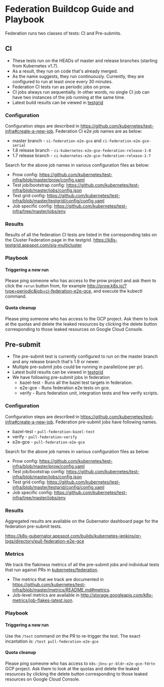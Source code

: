 # Federation Buildcop Guide and Playbook

Federation runs two classes of tests: CI and Pre-submits.

## CI

* These tests run on the HEADs of master and release branches (starting
  from Kubernetes v1.7).
* As a result, they run on code that's already merged.
* As the name suggests, they run continuously. Currently, they are
  configured to run at least once every 30 minutes.
* Federation CI tests run as periodic jobs on prow.
* CI jobs always run sequentially. In other words, no single CI job
  can have two instances of the job running at the same time.
* Latest build results can be viewed in [testgrid](https://k8s-testgrid.appspot.com/sig-multicluster)

### Configuration

Configuration steps are described in https://github.com/kubernetes/test-infra#create-a-new-job.
Federation CI e2e job names are as below:
* master branch - `ci-federation-e2e-gce` and `ci-federation-e2e-gce-serial`
* 1.8 release branch - `ci-kubernetes-e2e-gce-federation-release-1-8`
* 1.7 release branch - `ci-kubernetes-e2e-gce-federation-release-1-7`

Search for the above job names in various configuration files as below:

* Prow config: https://github.com/kubernetes/test-infra/blob/master/prow/config.yaml
* Test job/bootstrap config: https://github.com/kubernetes/test-infra/blob/master/jobs/config.json
* Test grid config: https://github.com/kubernetes/test-infra/blob/master/testgrid/config/config.yaml
* Job specific config: https://github.com/kubernetes/test-infra/tree/master/jobs/env

### Results

Results of all the federation CI tests are listed in the corresponding 
tabs on the Cluster Federation page in the testgrid.
https://k8s-testgrid.appspot.com/sig-multicluster

### Playbook

#### Triggering a new run

Please ping someone who has access to the prow project and ask
them to click the `rerun` button from, for example 
http://prow.k8s.io/?type=periodic&job=ci-federation-e2e-gce,
and execute the kubectl command.

#### Quota cleanup

Please ping someone who has access to the GCP project. Ask them to
look at the quotas and delete the leaked resources by clicking the
delete button corresponding to those leaked resources on Google Cloud
Console.


## Pre-submit

* The pre-submit test is currently configured to run on the master
  branch and any release branch that's 1.9 or newer.
* Multiple pre-submit jobs could be running in parallel(one per pr).
* Latest build results can be viewed in [testgrid](https://k8s-testgrid.appspot.com/presubmits-federation)
* We have following pre-submit jobs in federation
  * bazel-test - Runs all the bazel test targets in federation.
  * e2e-gce - Runs federation e2e tests on gce.
  * verify - Runs federation unit, integration tests and few verify scripts.

### Configuration

Configuration steps are described in https://github.com/kubernetes/test-infra#create-a-new-job.
Federation pre-submit jobs have following names.
* bazel-test - `pull-federation-bazel-test`
* verify - `pull-federation-verify`
* e2e-gce - `pull-federation-e2e-gce`

Search for the above job names in various configuration files as below:

* Prow config: https://github.com/kubernetes/test-infra/blob/master/prow/config.yaml
* Test job/bootstrap config: https://github.com/kubernetes/test-infra/blob/master/jobs/config.json
* Test grid config: https://github.com/kubernetes/test-infra/blob/master/testgrid/config/config.yaml
* Job specific config: https://github.com/kubernetes/test-infra/tree/master/jobs/env

### Results

Aggregated results are available on the Gubernator dashboard page for
the federation pre-submit tests.

https://k8s-gubernator.appspot.com/builds/kubernetes-jenkins/pr-logs/directory/pull-federation-e2e-gce

### Metrics

We track the flakiness metrics of all the pre-submit jobs and
individual tests that run against PRs in
[kubernetes/federation](https://github.com/kubernetes/federation).

* The metrics that we track are documented in https://github.com/kubernetes/test-infra/blob/master/metrics/README.md#metrics.
* Job-level metrics are available in http://storage.googleapis.com/k8s-metrics/job-flakes-latest.json.

### Playbook

#### Triggering a new run

Use the `/test` command on the PR to re-trigger the test. The exact
incantation is: `/test pull-federation-e2e-gce`

#### Quota cleanup

Please ping someone who has access to `k8s-jkns-pr-bldr-e2e-gce-fdrtn`
GCP project. Ask them to look at the quotas and delete the leaked
resources by clicking the delete button corresponding to those leaked
resources on Google Cloud Console.
